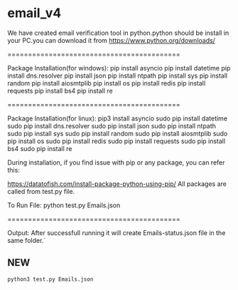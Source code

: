 # email_v4
We have created email verification tool in python.python should be install in your PC.you can download it from https://www.python.org/downloads/

==========================================

Package Installation(for windows): pip install asyncio pip install datetime pip install dns.resolver pip install json pip install ntpath pip install sys pip install random pip install aiosmtplib pip install os pip install redis pip install requests pip install bs4 pip install re

==========================================

Package Installation(for linux): pip3 install asyncio sudo pip install datetime sudo pip install dns.resolver sudo pip install json sudo pip install ntpath sudo pip install sys sudo pip install random sudo pip install aiosmtplib sudo pip install os sudo pip install redis sudo pip install requests sudo pip install bs4 sudo pip install re

During installation, if you find issue with pip or any package, you can refer this:

https://datatofish.com/install-package-python-using-pip/
All packages are called from test.py file.

To Run File: python test.py Emails.json

==========================================

Output: After successfull running it will create Emails-status.json file in the same folder.`

## NEW

`python3 test.py Emails.json`


